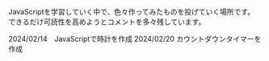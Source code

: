 JavaScriptを学習していく中で、色々作ってみたものを投げていく場所です。
できるだけ可読性を高めようとコメントを多々残しています。

2024/02/14　JavaScriptで時計を作成
2024/02/20 カウントダウンタイマーを作成
